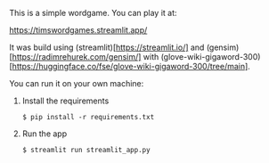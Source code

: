 This is a simple wordgame.
You can play it at:

https://timswordgames.streamlit.app/

It was build using (streamlit)[https://streamlit.io/] and (gensim)[https://radimrehurek.com/gensim/] with (glove-wiki-gigaword-300)[https://huggingface.co/fse/glove-wiki-gigaword-300/tree/main].

You can run it on your own machine:
1. Install the requirements
   ```
   $ pip install -r requirements.txt
   ```
2. Run the app
   ```
   $ streamlit run streamlit_app.py
   ```
